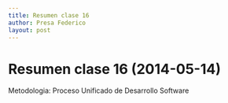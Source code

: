 ```yaml
---
title: Resumen clase 16
author: Presa Federico
layout: post
---
```


Resumen clase 16 (2014-05-14)
===============

Metodologia: Proceso Unificado de Desarrollo Software